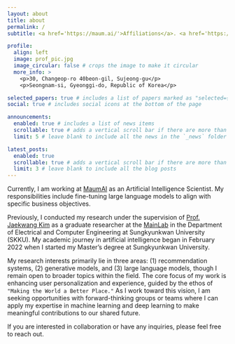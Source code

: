 ```yaml
---
layout: about
title: about
permalink: /
subtitle: <a href='https://maum.ai/'>Affiliations</a>. <a href='https://www.google.com/maps/place/(%EC%A3%BC)%EB%A7%88%EC%9D%8C%EC%97%90%EC%9D%B4%EC%95%84%EC%9D%B4/data=!3m1!4b1!4m6!3m5!1s0x357ca75847776f07:0x7739a77102bd032!8m2!3d37.4117582!4d127.0926251!16s%2Fg%2F11ks71388j?entry=ttu&g_ep=EgoyMDI1MDUxMi4wIKXMDSoASAFQAw%3D%3D'>Address.</a>

profile:
  align: left
  image: prof_pic.jpg
  image_circular: false # crops the image to make it circular
  more_info: >
    <p>30, Changeop-ro 40beon-gil, Sujeong-gu</p>
    <p>Seongnam-si, Gyeonggi-do, Republic of Korea</p>

selected_papers: true # includes a list of papers marked as "selected={true}"
social: true # includes social icons at the bottom of the page

announcements:
  enabled: true # includes a list of news items
  scrollable: true # adds a vertical scroll bar if there are more than 3 news items
  limit: 5 # leave blank to include all the news in the `_news` folder

latest_posts:
  enabled: true
  scrollable: true # adds a vertical scroll bar if there are more than 3 new posts items
  limit: 3 # leave blank to include all the blog posts
---
```


Currently, I am working at [MaumAI](https://maum.ai) as an Artificial Intelligence Scientist. My responsibilities include fine-tuning large language models to align with specific business objectives.

Previously, I conducted my research under the supervision of [Prof. Jaekwang Kim](https://dramatic-samba-372.notion.site/Jaekwang-KIM-b5955ec7d50f488b8ff7bd29f9148641) as a graduate researcher at the [MainLab](https://mainlab.skku.edu) in the Department of Electrical and Computer Engineering at Sungkyunkwan University (SKKU).  My academic journey in artificial intelligence began in February 2022 when I started my Master’s degree at Sungkyunkwan University.

My research interests primarily lie in three areas: (1) recommendation systems, (2) generative models, and (3) large language models, though I remain open to broader topics within the field. The core focus of my work is enhancing user personalization and experience, guided by the ethos of `"Making the World a Better Place."` As I work toward this vision, I am seeking opportunities with forward-thinking groups or teams where I can apply my expertise in machine learning and deep learning to make meaningful contributions to our shared future.

If you are interested in collaboration or have any inquiries, please feel free to reach out.
